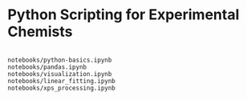 # Python Scripting for Experimental Chemists

```{toctree} Table of Contents

notebooks/python-basics.ipynb
notebooks/pandas.ipynb
notebooks/visualization.ipynb
notebooks/linear_fitting.ipynb
notebooks/xps_processing.ipynb

```